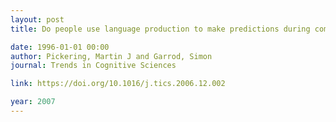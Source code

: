 ```yaml
---
layout: post
title: Do people use language production to make predictions during comprehension?

date: 1996-01-01 00:00
author: Pickering, Martin J and Garrod, Simon
journal: Trends in Cognitive Sciences

link: https://doi.org/10.1016/j.tics.2006.12.002

year: 2007
---
```



